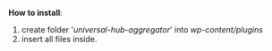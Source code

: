 **How to install**:
1) create folder '_universal-hub-aggregator_' into _wp-content/plugins_
2) insert all files inside.